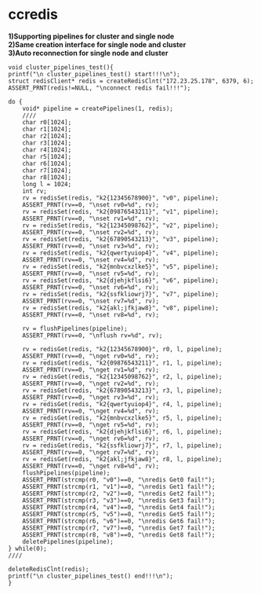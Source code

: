 
# ccredis
__1)Supporting pipelines for cluster and single node__  
__2)Same creation interface for single node and cluster__  
__3)Auto reconnection for single node and cluster__


	void cluster_pipelines_test(){
	printf("\n cluster_pipelines_test() start!!!\n");
	struct redisClient* redis = createRedisClnt("172.23.25.178", 6379, 6);
	ASSERT_PRNT(redis!=NULL, "\nconnect redis fail!!!");

	do {
		void* pipeline = createPipelines(1, redis);
		////
		char r0[1024];
		char r1[1024];
		char r2[1024];
		char r3[1024];
		char r4[1024];
		char r5[1024];
		char r6[1024];
		char r7[1024];
		char r8[1024];
		long l = 1024;
		int rv; 
		rv = redisSet(redis, "k2{12345678900}", "v0", pipeline);
		ASSERT_PRNT(rv==0, "\nset rv0=%d", rv);
		rv = redisSet(redis, "k2{09876543211}", "v1", pipeline);
		ASSERT_PRNT(rv==0, "\nset rv1=%d", rv);
		rv = redisSet(redis, "k2{12345098762}", "v2", pipeline);
		ASSERT_PRNT(rv==0, "\nset rv2=%d", rv);
		rv = redisSet(redis, "k2{67890543213}", "v3", pipeline);
		ASSERT_PRNT(rv==0, "\nset rv3=%d", rv);
		rv = redisSet(redis, "k2{qwertyuiop4}", "v4", pipeline);
		ASSERT_PRNT(rv==0, "\nset rv4=%d", rv);
		rv = redisSet(redis, "k2{mnbvcxzlke5}", "v5", pipeline);
		ASSERT_PRNT(rv==0, "\nset rv5=%d", rv);
		rv = redisSet(redis, "k2{djehjkflsi6}", "v6", pipeline);
		ASSERT_PRNT(rv==0, "\nset rv6=%d", rv);
		rv = redisSet(redis, "k2{ssfkliowrj7}", "v7", pipeline);
		ASSERT_PRNT(rv==0, "\nset rv7=%d", rv);
		rv = redisSet(redis, "k2{akl;jfkjaw8}", "v8", pipeline);
		ASSERT_PRNT(rv==0, "\nset rv8=%d", rv);

		rv = flushPipelines(pipeline);
		ASSERT_PRNT(rv==0, "\nflush rv=%d", rv);

		rv = redisGet(redis, "k2{12345678900}", r0, l, pipeline);
		ASSERT_PRNT(rv==0, "\nget rv0=%d", rv);
		rv = redisGet(redis, "k2{09876543211}", r1, l, pipeline);
		ASSERT_PRNT(rv==0, "\nget rv1=%d", rv);
		rv = redisGet(redis, "k2{12345098762}", r2, l, pipeline);
		ASSERT_PRNT(rv==0, "\nget rv2=%d", rv);
		rv = redisGet(redis, "k2{67890543213}", r3, l, pipeline);
		ASSERT_PRNT(rv==0, "\nget rv3=%d", rv);
		rv = redisGet(redis, "k2{qwertyuiop4}", r4, l, pipeline);
		ASSERT_PRNT(rv==0, "\nget rv4=%d", rv);
		rv = redisGet(redis, "k2{mnbvcxzlke5}", r5, l, pipeline);
		ASSERT_PRNT(rv==0, "\nget rv5=%d", rv);
		rv = redisGet(redis, "k2{djehjkflsi6}", r6, l, pipeline);
		ASSERT_PRNT(rv==0, "\nget rv6=%d", rv);
		rv = redisGet(redis, "k2{ssfkliowrj7}", r7, l, pipeline);
		ASSERT_PRNT(rv==0, "\nget rv7=%d", rv);
		rv = redisGet(redis, "k2{akl;jfkjaw8}", r8, l, pipeline);
		ASSERT_PRNT(rv==0, "\nget rv8=%d", rv);
		flushPipelines(pipeline);
		ASSERT_PRNT(strcmp(r0, "v0")==0, "\nredis Get0 fail!");
		ASSERT_PRNT(strcmp(r1, "v1")==0, "\nredis Get1 fail!");
		ASSERT_PRNT(strcmp(r2, "v2")==0, "\nredis Get2 fail!");
		ASSERT_PRNT(strcmp(r3, "v3")==0, "\nredis Get3 fail!");
		ASSERT_PRNT(strcmp(r4, "v4")==0, "\nredis Get4 fail!");
		ASSERT_PRNT(strcmp(r5, "v5")==0, "\nredis Get5 fail!");
		ASSERT_PRNT(strcmp(r6, "v6")==0, "\nredis Get6 fail!");
		ASSERT_PRNT(strcmp(r7, "v7")==0, "\nredis Get7 fail!");
		ASSERT_PRNT(strcmp(r8, "v8")==0, "\nredis Get8 fail!");
		deletePipelines(pipeline);	
	} while(0);
	////
	
	deleteRedisClnt(redis);
	printf("\n cluster_pipelines_test() end!!!\n");
 	}


